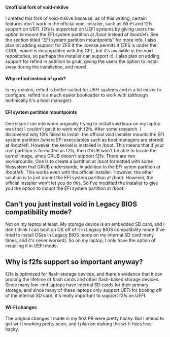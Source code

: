 #### Unofficial fork of void-mklive

I created this fork of void-mklive because, as of this writing, certain 
features don't work in the official void-installer, such as Wi-Fi
and f2fs support on UEFI. f2fs is supported on UEFI systems by giving users
the option to mount the EFI system partition at /boot instead of /boot/efi.
See the section titled "EFI system partition mountpoints" for more info. 
I also plan on adding support for ZFS if the license permits it (ZFS is
under the CDDL, which is incompatible with the GPL, but it's available
in the void repositories, so perhaps the installer can support it). I 
also plan on adding support for refind in addition to grub, giving 
the users the option to install sway during the installation, and more!

#### Why refind instead of grub?

In my opinion, refind is better-suited for UEFI systems and is a lot easier 
to configure. refind is a much easier bootloader to work with (although
technically it's a boot manager).

#### EFI system partition mountpoints

One issue I ran into when originally trying to install void linux on my laptop
was that I couldn't get it to work with f2fs. After some research, I discovered
why f2fs failed to install: the official void installer mounts the EFI system 
partition (where EFI executables such as boot managers are stored) at 
/boot/efi. However, the kernel is installed in /boot. This means that if your
root partition is formatted as f2fs, then GRUB won't be able to locate the 
kernel image, since GRUB doesn't support f2fs. There are two workarounds. 
One is to create a partition at /boot formatted with some filesystem that GRUB
understands, in addition to the EFI sytem partition at /boot/efi. This works 
even with the official installer. However, the other solution is to just mount 
the EFI system partition at /boot. However, the official installer won't let 
you do this. So I've modified the installer to give you the option to mount
the EFI system partition at /boot.

## Can't you just install void in Legacy BIOS compatibility mode?

Not on my laptop at least. My storage device is an embedded SD card, and I
don't think I can boot an OS off of it in Legacy BIOS compatibility mode (I've
tried to install OSes in Legacy BIOS mode on my internal SD card many times, 
and it's never worked). So on my laptop, I only have the option of installing 
it in UEFI mode.

## Why is f2fs support so important anyway?

f2fs is optimized for flash-storage devices, and there's evidence that 
it can prolong the lifetime of flash cards and other flash-based storage
devices. Since many low-end laptops have internal SD cards for their primary 
storage, and since many of these laptops only support UEFI for booting off
of the internal SD card, it's really important to support f2fs on UEFI.

#### Wi-Fi changes

The original changes I made in my first PR were pretty hacky. But I intend to
get wi-fi working pretty soon, and I plan on making the wi-fi fixes less hacky.
